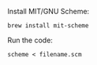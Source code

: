 Install MIT/GNU Scheme:

```
brew install mit-scheme
```

Run the code:

```
scheme < filename.scm
```
